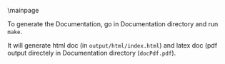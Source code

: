 \mainpage

To generate the Documentation, go in Documentation directory and run `make`.

It will generate html doc (in `output/html/index.html`) and latex doc (pdf output directely in Documentation directory (`docPdf.pdf`).
